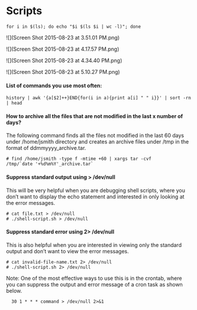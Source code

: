 # Scripts

```
for i in $(ls); do echo "$i $(ls $i | wc -l)"; done
```
![](Screen Shot 2015-08-23 at 3.51.01 PM.png)

![](Screen Shot 2015-08-23 at 4.17.57 PM.png)

![](Screen Shot 2015-08-23 at 4.34.40 PM.png)

![](Screen Shot 2015-08-23 at 5.10.27 PM.png)

#### List of commands you use most often:
```
history | awk '{a[$2]++}END{for(i in a){print a[i] " " i}}' | sort -rn | head
```

#### How to archive all the files that are not modified in the last x number of days?

The following command finds all the files not modified in the last 60 days under /home/jsmith directory and creates an archive files under /tmp in the format of ddmmyyyy_archive.tar.
```
# find /home/jsmith -type f -mtime +60 | xargs tar -cvf
/tmp/`date '+%d%m%Y'_archive.tar`
```

#### Suppress standard output using > /dev/null

This will be very helpful when you are debugging shell scripts, where you don’t want to display the echo statement and interested in only looking at the error messages.

```
# cat file.txt > /dev/null
# ./shell-script.sh > /dev/null
```

#### Suppress standard error using 2> /dev/null

This is also helpful when you are interested in viewing only the standard output and don’t want to view the error messages.

```
# cat invalid-file-name.txt 2> /dev/null
# ./shell-script.sh 2> /dev/null
```

Note: One of the most effective ways to use this is in the crontab, where you can suppress the output and error message of a cron task as shown below.
```
  30 1 * * * command > /dev/null 2>&1
```